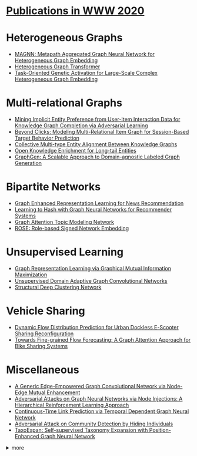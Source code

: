 # [Publications in WWW 2020](https://www2020.citi.sinica.edu.tw/schedule/research_track/)

# Heterogeneous Graphs
- [MAGNN: Metapath Aggregated Graph Neural Network for Heterogeneous Graph Embedding](https://github.com/naganandy/graph-based-deep-learning-literature/blob/master/conference-publications/folders/publications_www20/magnn_www20/README.md)
- [Heterogeneous Graph Transformer](https://github.com/naganandy/graph-based-deep-learning-literature/blob/master/conference-publications/folders/publications_www20/hgt_www20/README.md)
- [Task-Oriented Genetic Activation for Large-Scale Complex Heterogeneous Graph Embedding](https://github.com/naganandy/graph-based-deep-learning-literature/blob/master/conference-publications/folders/publications_www20/germ_www20/README.md)



# Multi-relational Graphs
- [Mining Implicit Entity Preference from User-Item Interaction Data for Knowledge Graph Completion via Adversarial Learning](https://github.com/naganandy/graph-based-deep-learning-literature/blob/master/conference-publications/folders/publications_www20/upgan_www20/README.md)
- [Beyond Clicks: Modeling Multi-Relational Item Graph for Session-Based Target Behavior Prediction](https://github.com/naganandy/graph-based-deep-learning-literature/blob/master/conference-publications/folders/publications_www20/mgnn_www20/README.md)
- [Collective Multi-type Entity Alignment Between Knowledge Graphs](https://github.com/naganandy/graph-based-deep-learning-literature/blob/master/conference-publications/folders/publications_www20/cgmualign_www20/README.md)
- [Open Knowledge Enrichment for Long-tail Entities](https://github.com/naganandy/graph-based-deep-learning-literature/blob/master/conference-publications/folders/publications_www20/okele_www20/README.md)
- [GraphGen: A Scalable Approach to Domain-agnostic Labeled Graph Generation](https://github.com/naganandy/graph-based-deep-learning-literature/blob/master/conference-publications/folders/publications_www20/graphgen_www20/README.md)



# Bipartite Networks
- [Graph Enhanced Representation Learning for News Recommendation](https://github.com/naganandy/graph-based-deep-learning-literature/blob/master/conference-publications/folders/publications_www20/gerl_www20/README.md)
- [Learning to Hash with Graph Neural Networks for Recommender Systems](https://github.com/naganandy/graph-based-deep-learning-literature/blob/master/conference-publications/folders/publications_www20/hashgnn_www20/README.md)
- [Graph Attention Topic Modeling Network](https://github.com/naganandy/graph-based-deep-learning-literature/blob/master/conference-publications/folders/publications_www20/gaton_www20/README.md)
- [ROSE: Role-based Signed Network Embedding](https://github.com/naganandy/graph-based-deep-learning-literature/blob/master/conference-publications/folders/publications_www20/rose_www20/README.md)



# Unsupervised Learning
- [Graph Representation Learning via Graphical Mutual Information Maximization](https://github.com/naganandy/graph-based-deep-learning-literature/blob/master/conference-publications/folders/publications_www20/gmi_www20/README.md)
- [Unsupervised Domain Adaptive Graph Convolutional Networks](https://github.com/naganandy/graph-based-deep-learning-literature/blob/master/conference-publications/folders/publications_www20/udagcn_www20/README.md)
- [Structural Deep Clustering Network](https://github.com/naganandy/graph-based-deep-learning-literature/blob/master/conference-publications/folders/publications_www20/sdcn_www20/README.md)



# Vehicle Sharing
- [Dynamic Flow Distribution Prediction for Urban Dockless E-Scooter Sharing Reconfiguration](https://github.com/naganandy/graph-based-deep-learning-literature/blob/master/conference-publications/folders/publications_www20/gcscoot_www20/README.md)
- [Towards Fine-grained Flow Forecasting: A Graph Attention Approach for Bike Sharing Systems](https://github.com/naganandy/graph-based-deep-learning-literature/blob/master/conference-publications/folders/publications_www20/gacnn_www20/README.md)



# Miscellaneous
-  [A Generic Edge-Empowered Graph Convolutional Network via Node-Edge Mutual Enhancement](https://github.com/naganandy/graph-based-deep-learning-literature/blob/master/conference-publications/folders/publications_www20/eegcn_www20/README.md)
- [Adversarial Attacks on Graph Neural Networks via Node Injections: A Hierarchical Reinforcement Learning Approach](https://github.com/naganandy/graph-based-deep-learning-literature/blob/master/conference-publications/folders/publications_www20/nipa_www20/README.md)
- [Continuous-Time Link Prediction via Temporal Dependent Graph Neural Network](https://github.com/naganandy/graph-based-deep-learning-literature/blob/master/conference-publications/folders/publications_www20/tdgnn_www20/README.md)
- [Adversarial Attack on Community Detection by Hiding Individuals](https://github.com/naganandy/graph-based-deep-learning-literature/blob/master/conference-publications/folders/publications_www20/cdattack_www20/README.md)
- [TaxoExpan: Self-supervised Taxonomy Expansion with Position-Enhanced Graph Neural Network](https://github.com/naganandy/graph-based-deep-learning-literature/blob/master/conference-publications/folders/publications_www20/taxoexpan_www20/README.md)



<details> 
<summary> more </summary> 

- Learning from Cross-Modal Behavior Dynamics with Graph-Regularized Neural Contextual Bandit
- Dynamic Graph Convolutional Networks for Entity Linking
- Active Domain Transfer on Network Embedding
- Identifying Referential Intention with Heterogeneous Contexts
- Learning the Structure of Auto-Encoding Recommenders
- Traffic Flow Prediction via Spatial Temporal Graph Neural Network
- Searching for Embeddings in a Haystack: Link Prediction on Knowledge Graphs with Subgraph Pruning

</details>
